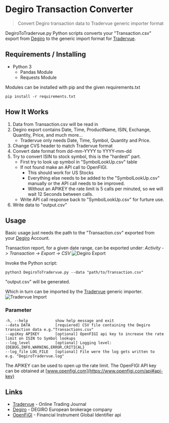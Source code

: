 # Degiro Transaction Converter
> Convert Degiro transaction data to Tradervue generic importer format

DegiroToTradervue.py Python scripts converts your "Transaction.csv" export from [Degiro](https://www.degiro.com/) to the generic import format for [Tradervue](https://www.tradervue.com/).


## Requirements / Installing

* Python 3
  - Pandas Module
  - Requests Module

Modules can be installed with pip and the given requirements.txt
```shell
pip install -r requirements.txt
```

## How It Works

1. Data from Transaction.csv will be read in
2. Degiro export contains Date, Time, ProductName, ISIN, Exchange, Quantity, Price, and much more...
   * Tradervue only needs Date, Time, Symbol, Quantity and Price.
3. Change CVS header to match Tradervue format
4. Convert date format from dd-mm-YYYY to YYYY-mm-dd
5. Try to convert ISIN to stock symbol, this is the "hardest" part.
    * First try to look up symbol in "SymbolLookUp.csv" table
    * If not found make an API call to OpenFIGI.
      - This should work for US Stocks
      - Everything else needs to be added to the "SymbolLookUp.csv" manually or the API call needs to be improved.
      - Without an APIKEY the rate limit is 5 calls per minuted, so we will wait 12 Seconds between calls.
    * Write API call response back to "SymbolLookUp.csv" for furture use.
6. Write data to "output.csv"


## Usage

Basic usage just needs the path to the "Transaction.csv" exported from your [Degiro](https://www.degiro.com/) Account.

Transaction report, for a given date range, can be exported under: _Activity -> Transaction -> Export -> CSV_
![Degiro Export](https://i.imgur.com/5V7KuIP.png)

Invoke the Python script:
```shell
python3 DegiroToTradervue.py --data "path/to/Transaction.csv"
```
"output.csv" will be generated.

Which in turn can be imported by the [Tradervue](https://www.tradervue.com/) generic importer.
![Tradervue Import](https://i.imgur.com/3L4LYEH.png)

### Parameter
```
-h, --help            show help message and exit
--data DATA           [requiered] CSV file containing the Degiro transaction data e.g."Transactions.csv"
--apiKey APIKEY       [optional] OpenFIGI api key to increase the rate limit on ISIN to Symbol lookups
--log_level           [optional] Logging level: {DEBUG,INFO,WARNING,ERROR,CRITICAL}
--log_file LOG_FILE   [optional] File were the log gets written to e.g. "DegiroTradervue.log"
```

The APIKEY can be used to open up the rate limit.
The OpenFIGI API key can be obtained at [www.openfigi.com](https://www.openfigi.com/api#api-key)


## Links

* [Tradervue](https://www.tradervue.com/) - Online Trading Journal
* [Degiro](https://www.degiro.com/) - DEGIRO European brokerage company
* [OpenFiGI](https://www.openfigi.com/) - Financial Instrument Global Identifier api
